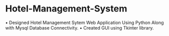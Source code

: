 #  Hotel-Management-System
• Designed Hotel Management Sytem Web Application Using Python Along with Mysql Database Connectivity.
• Created GUI using Tkinter library.
